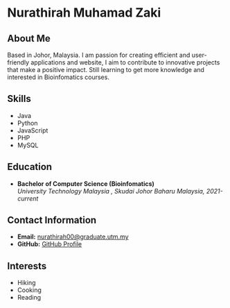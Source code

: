 # Nurathirah Muhamad Zaki

## About Me
Based in Johor, Malaysia. 
I am  passion for creating efficient and user-friendly applications and website, 
I aim to contribute to innovative projects that make a positive impact.
Still learning to get more knowledge and interested in Bioinfomatics courses.

## Skills
- Java
- Python
- JavaScript
- PHP
- MySQL

## Education
- **Bachelor of Computer Science (Bioinfomatics)**  
  *University Technology Malaysia , Skudai Johor Baharu Malaysia, 2021-current*


## Contact Information
- **Email:** nurathirah00@graduate.utm.my
- **GitHub:** [GitHub Profile](https://github.com/NurathirahZaki)


## Interests
- Hiking
- Cooking
- Reading

